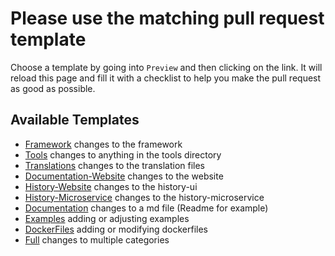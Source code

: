 # Please use the matching pull request template

Choose a template by going into `Preview` and then clicking on the link.
It will reload this page and fill it with a checklist to help you make
the pull request as good as possible.

## Available Templates

- [Framework][Framework] changes to the framework
- [Tools][Tools] changes to anything in the tools directory
- [Translations][Translations] changes to the translation files
- [Documentation-Website][DW] changes to the website
- [History-Website][HW] changes to the history-ui
- [History-Microservice][HM] changes to the history-microservice
- [Documentation][Documentation] changes to a md file (Readme for example)
- [Examples][Examples] adding or adjusting examples
- [DockerFiles][DF] adding or modifying dockerfiles
- [Full][Full] changes to multiple categories

[Full]: ?quick_pull=1&template=full.md
[Documentation]: ?quick_pull=1&template=documentation.md
[HM]: ?quick_pull=1&template=history-microservice.md
[HW]: ?quick_pull=1&template=history-website.md
[DW]: ?quick_pull=1&template=documentation-website.md
[Translations]: ?quick_pull=1&template=translations.md
[Tools]: ?quick_pull=1&template=tools.md
[Framework]: ?quick_pull=1&template=framework.md
[Examples]: ?quick_pull=1&template=examples.md
[DF]: ?quick_pull=1&template=dockerfiles.md
